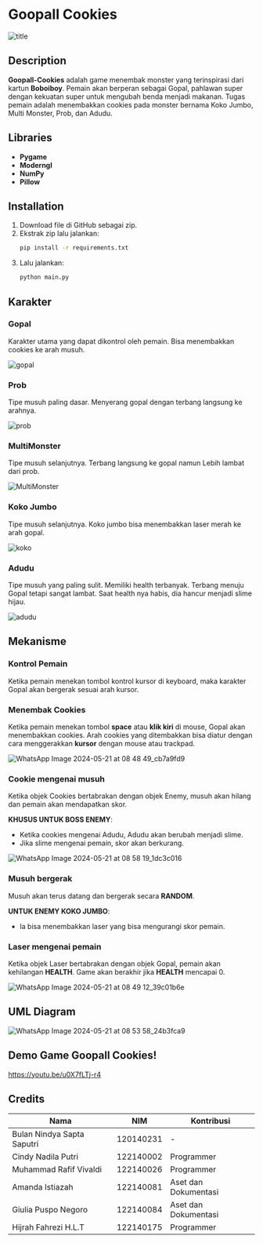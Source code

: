 # Goopall Cookies
![title](https://github.com/GopalCookies/Tugas-Besar-PBO/assets/167991243/e8e6b57d-b6e9-4bb1-bbaf-6992eaee6b17)


## Description
**Goopall-Cookies** adalah game menembak monster yang terinspirasi dari kartun **Boboiboy**. Pemain akan berperan sebagai Gopal, pahlawan super dengan kekuatan super untuk mengubah benda menjadi makanan. Tugas pemain adalah menembakkan cookies pada monster bernama Koko Jumbo, Multi Monster, Prob, dan Adudu.

## Libraries
- **Pygame**
- **Moderngl**
- **NumPy**
- **Pillow**

## Installation
1. Download file di GitHub sebagai zip.
2. Ekstrak zip lalu jalankan:
    ```bash
    pip install -r requirements.txt
    ```
3. Lalu jalankan:
    ```bash
    python main.py
    ```

## Karakter

### **Gopal**
   Karakter utama yang dapat dikontrol oleh pemain. Bisa menembakkan cookies ke arah musuh.
   
   ![gopal](https://github.com/GopalCookies/Tugas-Besar-PBO/assets/167991243/3e033bff-ed59-4284-8e87-82edda0269bb)

### **Prob**
   Tipe musuh paling dasar. Menyerang gopal dengan terbang langsung ke arahnya.
   
   ![prob](https://github.com/GopalCookies/Tugas-Besar-PBO/assets/167991243/72d8f8df-2ed5-46d7-a9c4-81da64eaf39e)

### **MultiMonster**
   Tipe musuh selanjutnya. Terbang langsung ke gopal namun Lebih lambat dari prob.
   
   ![MultiMonster](https://github.com/GopalCookies/Tugas-Besar-PBO/assets/167991243/5a30e645-a810-4a77-8b3e-d020608fe929)

### **Koko Jumbo**
   Tipe musuh selanjutnya. Koko jumbo bisa menembakkan laser merah ke arah gopal.
   
   ![koko](https://github.com/GopalCookies/Tugas-Besar-PBO/assets/167991243/ad9461cb-93d3-47c4-8079-430fadfed1c3)

### **Adudu**
   Tipe musuh yang paling sulit. Memiliki health terbanyak. Terbang menuju Gopal tetapi sangat lambat. Saat health nya habis, dia hancur menjadi slime hijau.
   
   ![adudu](https://github.com/GopalCookies/Tugas-Besar-PBO/assets/167991243/4d52275e-e954-43d4-96c2-c388903ef4e7)


## Mekanisme
### Kontrol Pemain 
Ketika pemain menekan tombol kontrol kursor di keyboard, maka karakter Gopal akan bergerak sesuai arah kursor.

###  Menembak Cookies
Ketika pemain menekan tombol **space** atau **klik kiri** di mouse, Gopal akan menembakkan cookies. Arah cookies yang ditembakkan bisa diatur dengan cara menggerakkan **kursor** dengan mouse atau trackpad.

![WhatsApp Image 2024-05-21 at 08 48 49_cb7a9fd9](https://github.com/GopalCookies/Tugas-Besar-PBO/assets/167991243/71333dd1-2f3a-4d2f-9a36-c0f1ca31b50e)


### Cookie mengenai musuh
Ketika objek Cookies bertabrakan dengan objek Enemy, musuh akan hilang dan pemain akan mendapatkan skor. 

**KHUSUS UNTUK BOSS ENEMY**:
- Ketika cookies mengenai Adudu, Adudu akan berubah menjadi slime.
- Jika slime mengenai pemain, skor akan berkurang.

![WhatsApp Image 2024-05-21 at 08 58 19_1dc3c016](https://github.com/GopalCookies/Tugas-Besar-PBO/assets/167991243/74764a06-6633-4445-9fba-a4ea0daee799)


### Musuh bergerak
Musuh akan terus datang dan bergerak secara **RANDOM**. 

**UNTUK ENEMY KOKO JUMBO**:
- Ia bisa menembakkan laser yang bisa mengurangi skor pemain.

### Laser mengenai pemain
Ketika objek Laser bertabrakan dengan objek Gopal, pemain akan kehilangan **HEALTH**. Game akan berakhir jika **HEALTH** mencapai 0.

![WhatsApp Image 2024-05-21 at 08 49 12_39c01b6e](https://github.com/GopalCookies/Tugas-Besar-PBO/assets/167991243/266f99e1-c318-4fec-b035-9ceae21f29d1)


## UML Diagram
![WhatsApp Image 2024-05-21 at 08 53 58_24b3fca9](https://github.com/GopalCookies/Tugas-Besar-PBO/assets/167991243/5e185e23-4ef1-4aaa-822f-bdbad5024326)

## Demo Game Goopall Cookies!
https://youtu.be/u0X7fLTj-r4 

## Credits
| Nama | NIM | Kontribusi |
|---|---|---|
| Bulan Nindya Sapta Saputri | 120140231 | - |
| Cindy Nadila Putri | 122140002 | Programmer |
| Muhammad Rafif Vivaldi | 122140026 | Programmer |
| Amanda Istiazah | 122140081 | Aset dan Dokumentasi |
| Giulia Puspo Negoro | 122140084 | Aset dan Dokumentasi |
| Hijrah Fahrezi H.L.T | 122140175 | Programmer |
